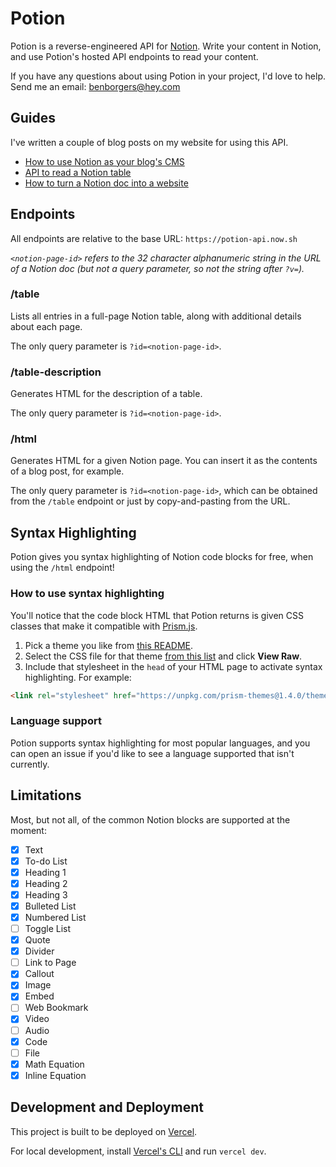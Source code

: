 # Potion

Potion is a reverse-engineered API for [Notion](https://notion.so). Write your content in Notion, and use Potion's hosted API endpoints to read your content. 

If you have any questions about using Potion in your project, I'd love to help. Send me an email: benborgers@hey.com

## Guides

I've written a couple of blog posts on my website for using this API. 

* [How to use Notion as your blog's CMS](https://benborgers.com/blog/notion-blog)
* [API to read a Notion table](https://benborgers.com/blog/notion-table)
* [How to turn a Notion doc into a website](https://benborgers.com/blog/notion-to-website)

## Endpoints

All endpoints are relative to the base URL: `https://potion-api.now.sh`

*`<notion-page-id>` refers to the 32 character alphanumeric string in the URL of a Notion doc (but not a query parameter, so not the string after `?v=`).*

### /table

Lists all entries in a full-page Notion table, along with additional details about each page. 

The only query parameter is `?id=<notion-page-id>`. 

### /table-description

Generates HTML for the description of a table. 

The only query parameter is `?id=<notion-page-id>`. 

### /html

Generates HTML for a given Notion page. You can insert it as the contents of a blog post, for example. 

The only query parameter is `?id=<notion-page-id>`, which can be obtained from the `/table` endpoint or just by copy-and-pasting from the URL. 

## Syntax Highlighting

Potion gives you syntax highlighting of Notion code blocks for free, when using the `/html` endpoint! 

### How to use syntax highlighting

You'll notice that the code block HTML that Potion returns is given CSS classes that make it compatible with [Prism.js](https://prismjs.com/). 

1. Pick a theme you like from [this README](https://github.com/PrismJS/prism-themes/blob/master/README.md). 
2. Select the CSS file for that theme [from this list](https://unpkg.com/browse/prism-themes@latest/themes/) and click **View Raw**. 
3. Include that stylesheet in the `head` of your HTML page to activate syntax highlighting. For example: 
  ```html
  <link rel="stylesheet" href="https://unpkg.com/prism-themes@1.4.0/themes/prism-ghcolors.css" />
  ```

### Language support

Potion supports syntax highlighting for most popular languages, and you can open an issue if you'd like to see a language supported that isn't currently. 


## Limitations

Most, but not all, of the common Notion blocks are supported at the moment:

- [x] Text
- [x] To-do List
- [x] Heading 1
- [x] Heading 2
- [x] Heading 3
- [x] Bulleted List
- [x] Numbered List
- [ ] Toggle List
- [x] Quote
- [x] Divider
- [ ] Link to Page
- [x] Callout
- [x] Image
- [x] Embed
- [ ] Web Bookmark
- [x] Video
- [ ] Audio
- [x] Code
- [ ] File
- [x] Math Equation
- [x] Inline Equation

## Development and Deployment

This project is built to be deployed on [Vercel](https://vercel.com/home). 

For local development, install [Vercel's CLI](https://vercel.com/download) and run `vercel dev`. 
